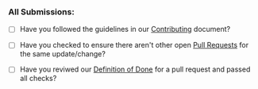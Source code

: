 ### All Submissions:

* [ ] Have you followed the guidelines in our [Contributing](CONTRIBUTING.md) document?
* [ ] Have you checked to ensure there aren't other open [Pull Requests](../../pulls) for the same update/change?
* [ ] Have you reviwed our [Definition of Done](DOD.md#definition-of-done) for a pull request and passed all checks?

